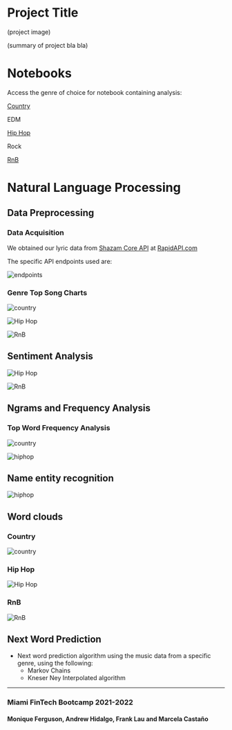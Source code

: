 # Project Title

(project image)

(summary of project bla bla)


# Notebooks

Access the genre of choice for notebook containing analysis:

[Country](country_nb/country_data.ipynb)

EDM

[Hip Hop](hiphop_rnb_data/hiphopraplyrics.ipynb)

Rock

[RnB](hiphop_rnb_data/rnblyrics.ipynb)

# Natural Language Processing

## Data Preprocessing

### Data Acquisition

We obtained our lyric data from [Shazam Core API](https://rapidapi.com/tipsters/api/shazam-core/) at [RapidAPI.com](https://rapidapi.com/hub)

The specific API endpoints used are:

![endpoints](endpoints_shazam_api.png)


### Genre Top Song Charts

![country](country_nb/images/top_artists_country.png)

![Hip Hop](hiphop_rnb_data/Images/hiphoprap_topcharts.png)

![RnB](hiphop_rnb_data/Images/rnb_topcharts.png)


## Sentiment Analysis

![Hip Hop](hiphop_rnb_data/Images/hiphop_sentiment.png)

![RnB](hiphop_rnb_data/Images/rnb_sentiment.png)


## Ngrams and Frequency Analysis

### Top Word Frequency Analysis

![country](country_nb/images/top_words_country.png)

![hiphop](hiphop_rnb_data/Images/top_words_hiphop_bar.png)


## Name entity recognition

![hiphop](hiphop_rnb_data/Images/entities_count.png)

## Word clouds

### Country

![country](country_nb/images/country.png)

### Hip Hop

![Hip Hop](hiphop_rnb_data/Images/hiphopboom.png)

### RnB

![RnB](hiphop_rnb_data/Images/rnbart.png)


## Next Word Prediction

- Next word prediction algorithm using the music data from a specific genre, using the following:
    - Markov Chains
    - Kneser Ney Interpolated algorithm
    

---

### Miami FinTech Bootcamp 2021-2022

#### Monique Ferguson, Andrew Hidalgo, Frank Lau and Marcela Castaño